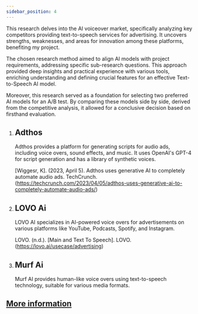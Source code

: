 ```yaml
---
sidebar_position: 4
---
```


This research delves into the AI voiceover market, specifically analyzing key competitors providing text-to-speech services for advertising. It uncovers strengths, weaknesses, and areas for innovation among these platforms, benefiting my project.

The chosen research method aimed to align AI models with project requirements, addressing specific sub-research questions. This approach provided deep insights and practical experience with various tools, enriching understanding and defining crucial features for an effective Text-to-Speech AI model.

Moreover, this research served as a foundation for selecting two preferred AI models for an A/B test. By comparing these models side by side, derived from the competitive analysis, it allowed for a conclusive decision based on firsthand evaluation.

1. ## Adthos

    Adthos provides a platform for generating scripts for audio ads, including voice overs, sound effects, and music. It uses OpenAI's GPT-4 for script generation and has a library of synthetic voices. 


    [Wiggesr, K]. (2023, April 5). Adthos uses generative AI to completely automate audio ads. TechCrunch.(https://techcrunch.com/2023/04/05/adthos-uses-generative-ai-to-completely-automate-audio-ads/)

2. ## LOVO Ai

    LOVO AI specializes in AI-powered voice overs for advertisements on various platforms like YouTube, Podcasts, Spotify, and Instagram.

    LOVO. (n.d.). [Main and Text To Speech]. LOVO. (https://lovo.ai/usecase/advertising)  

3. ## Murf Ai 

    Murf AI provides human-like voice overs using text-to-speech technology, suitable for various media formats.

## [More information](../Research%20Report/2nd%20Research%20Phase/Comparison%20chart.md)